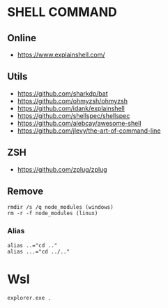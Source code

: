# SHELL COMMAND

## Online

- https://www.explainshell.com/

## Utils

- https://github.com/sharkdp/bat
- https://github.com/ohmyzsh/ohmyzsh
- https://github.com/idank/explainshell
- https://github.com/shellspec/shellspec
- https://github.com/alebcay/awesome-shell
- https://github.com/jlevy/the-art-of-command-line

## ZSH

- https://github.com/zplug/zplug


## Remove

```
rmdir /s /q node_modules (windows)
rm -r -f node_modules (linux)
```

### Alias

```
alias ..="cd .."
alias ...="cd ../.."
```

# Wsl

```
explorer.exe .
```